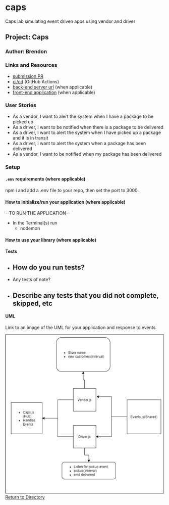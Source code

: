 # caps
Caps lab simulating event driven apps using vendor and driver

## Project: Caps

### Author: Brendon

### Links and Resources

- [submission PR](https://github.com/brendon-401-advanced-javascript/caps/pull/1)
- [ci/cd](https://github.com/brendon-401-advanced-javascript/caps/actions) (GitHub Actions)
- [back-end server url](http://xyz.com) (when applicable)
- [front-end application](http://xyz.com) (when applicable)

### User Stories

* As a vendor, I want to alert the system when I have a package to be picked up
* As a driver, I want to be notified when there is a package to be delivered
* As a driver, I want to alert the system when I have picked up a package and it is in transit
* As a driver, I want to alert the system when a package has been delivered
* As a vendor, I want to be notified when my package has been delivered



### Setup

#### `.env` requirements (where applicable)

npm i and add a .env file to your repo, then set the port to 3000.


#### How to initialize/run your application (where applicable)

--TO RUN THE APPLICATION--
- In the Terminal(s) run 
    - nodemon

#### How to use your library (where applicable)

#### Tests

- How do you run tests?
    - 
- Any tests of note?
- Describe any tests that you did not complete, skipped, etc
    - 

#### UML

Link to an image of the UML for your application and response to events

![UML](./capsUML.png)
[Return to Directory](##Directory)

